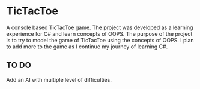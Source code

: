# TicTacToe
A console based TicTacToe game. The project was developed as a learning experience for C# and learn concepts of OOPS. The purpose of the project is to try to model the game of TicTacToe using the concepts of OOPS. I plan to add more to the game as I continue my journey of learning C#.

## TO DO
Add an AI with multiple level of difficulties.
